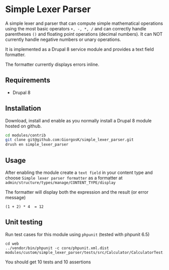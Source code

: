 # Simple Lexer Parser

A simple lexer and parser that can compute simple mathematical operations using the most basic operators `+, -, *, /` and can correctly handle parentheses `()` and floating point operations (decimal numbers).  It can NOT currently handle negative numbers or unary operations.

It is implemented as a Drupal 8 service module and provides a text field formatter.

The formatter currently displays errors inline.

## Requirements

* Drupal 8

## Installation

Download, install and enable as you normally install a Drupal 8 module hosted on github.

```bash
cd modules/contrib
git clone git@github.com:GiorgosK/simple_lexer_parser.git
drush en simple_lexer_parser
```

## Usage

After enabling the module create a `text field` in your content type and choose `Simple lexer parser formatter` as a formatter at `admin/structure/types/manage/CONTENT_TYPE/display`

The formatter will display both the expression and the result (or error message)

```
(1 + 2) * 4  = 12
```

## Unit testing

Run test cases for this module using `phpunit` (tested with phpunit 6.5)

```
cd web
../vendor/bin/phpunit -c core/phpunit.xml.dist modules/custom/simple_lexer_parser/tests/src/Calculator/CalculatorTest.php
```

You should get 10 tests and 10 assertions

